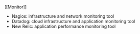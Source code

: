 [[Monitor]]
-   Nagios: infrastructure and network monitoring tool
-   Datadog: cloud infrastructure and application monitoring tool
-   New Relic: application performance monitoring tool